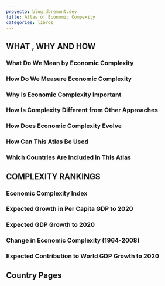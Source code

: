 ```yaml
---
proyecto: blog.dbremont.dev
title: Atlas of Economic Compexity
categories: libros
---
```


<!--more-->

## WHAT , WHY AND HOW

### What Do We Mean by Economic Complexity

### How Do We Measure Economic Complexity

### Why Is Economic Complexity Important

### How Is Complexity Different from Other Approaches

### How Does Economic Complexity Evolve

### How Can This Atlas Be Used

### Which Countries Are Included in This Atlas

## COMPLEXITY RANKINGS

### Economic Complexity Index

### Expected Growth in Per Capita GDP to 2020

### Expected GDP Growth to 2020

### Change in Economic Complexity (1964-2008)

### Expected Contribution to World GDP Growth to 2020

## Country Pages

